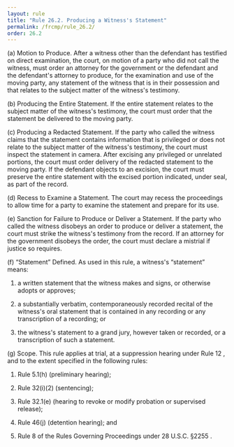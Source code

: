 ```yaml
---
layout: rule
title: "Rule 26.2. Producing a Witness's Statement"
permalink: /frcmp/rule_26.2/
order: 26.2
---
```


(a) Motion to Produce. After a witness other than the defendant has testified on direct examination, the court, on motion of a party who did not call the witness, must order an attorney for the government or the defendant and the defendant's attorney to produce, for the examination and use of the moving party, any statement of the witness that is in their possession and that relates to the subject matter of the witness's testimony.


(b) Producing the Entire Statement. If the entire statement relates to the subject matter of the witness's testimony, the court must order that the statement be delivered to the moving party.


(c) Producing a Redacted Statement. If the party who called the witness claims that the statement contains information that is privileged or does not relate to the subject matter of the witness's testimony, the court must inspect the statement in camera. After excising any privileged or unrelated portions, the court must order delivery of the redacted statement to the moving party. If the defendant objects to an excision, the court must preserve the entire statement with the excised portion indicated, under seal, as part of the record.


(d) Recess to Examine a Statement. The court may recess the proceedings to allow time for a party to examine the statement and prepare for its use.


(e) Sanction for Failure to Produce or Deliver a Statement. If the party who called the witness disobeys an order to produce or deliver a statement, the court must strike the witness's testimony from the record. If an attorney for the government disobeys the order, the court must declare a mistrial if justice so requires.


(f) “Statement” Defined. As used in this rule, a witness's “statement” means:


1. a written statement that the witness makes and signs, or otherwise adopts or approves;


2. a substantially verbatim, contemporaneously recorded recital of the witness's oral statement that is contained in any recording or any transcription of a recording; or


3. the witness's statement to a grand jury, however taken or recorded, or a transcription of such a statement.


(g) Scope. This rule applies at trial, at a suppression hearing under Rule 12 , and to the extent specified in the following rules:


1. Rule 5.1(h) (preliminary hearing);


2. Rule 32(i)(2) (sentencing);


3. Rule 32.1(e) (hearing to revoke or modify probation or supervised release);


4. Rule 46(j) (detention hearing); and


5. Rule 8 of the Rules Governing Proceedings under 28 U.S.C. §2255 .
